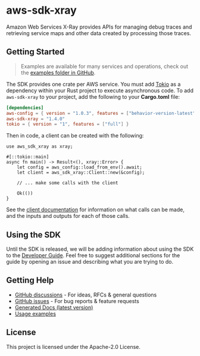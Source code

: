# aws-sdk-xray

Amazon Web Services X-Ray provides APIs for managing debug traces and retrieving service maps and other data created by processing those traces.

## Getting Started

> Examples are available for many services and operations, check out the
> [examples folder in GitHub](https://github.com/awslabs/aws-sdk-rust/tree/main/examples).

The SDK provides one crate per AWS service. You must add [Tokio](https://crates.io/crates/tokio)
as a dependency within your Rust project to execute asynchronous code. To add `aws-sdk-xray` to
your project, add the following to your **Cargo.toml** file:

```toml
[dependencies]
aws-config = { version = "1.0.3", features = ["behavior-version-latest"] }
aws-sdk-xray = "1.4.0"
tokio = { version = "1", features = ["full"] }
```

Then in code, a client can be created with the following:

```rust,no_run
use aws_sdk_xray as xray;

#[::tokio::main]
async fn main() -> Result<(), xray::Error> {
    let config = aws_config::load_from_env().await;
    let client = aws_sdk_xray::Client::new(&config);

    // ... make some calls with the client

    Ok(())
}
```

See the [client documentation](https://docs.rs/aws-sdk-xray/latest/aws_sdk_xray/client/struct.Client.html)
for information on what calls can be made, and the inputs and outputs for each of those calls.

## Using the SDK

Until the SDK is released, we will be adding information about using the SDK to the
[Developer Guide](https://docs.aws.amazon.com/sdk-for-rust/latest/dg/welcome.html). Feel free to suggest
additional sections for the guide by opening an issue and describing what you are trying to do.

## Getting Help

* [GitHub discussions](https://github.com/awslabs/aws-sdk-rust/discussions) - For ideas, RFCs & general questions
* [GitHub issues](https://github.com/awslabs/aws-sdk-rust/issues/new/choose) - For bug reports & feature requests
* [Generated Docs (latest version)](https://awslabs.github.io/aws-sdk-rust/)
* [Usage examples](https://github.com/awslabs/aws-sdk-rust/tree/main/examples)

## License

This project is licensed under the Apache-2.0 License.

